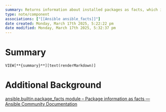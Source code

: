 ```yaml
---
summary: Returns information about installed packages as facts, which is a keyword within playbooks.
type: note/component
associations: ["[[Ansible ansible_facts]]"]
date created: Monday, March 17th 2025, 5:22:22 pm
date modified: Monday, March 17th 2025, 5:32:37 pm
---
```

# Summary
`VIEW[**{summary}**][text(renderMarkdown)]`

# Additional Background
[ansible.builtin.package\_facts module – Package information as facts — Ansible Community Documentation](https://docs.ansible.com/ansible/latest/collections/ansible/builtin/package_facts_module.html)
